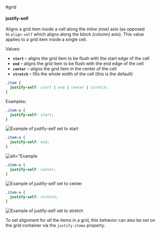 #grid

#### justify-self

Aligns a grid item inside a cell along the _inline (row)_ axis (as opposed to `align-self` which aligns along the _block (column)_ axis). This value applies to a grid item inside a single cell.

Values:

-   **`start`** – aligns the grid item to be flush with the start edge of the cell
-   **`end`** – aligns the grid item to be flush with the end edge of the cell
-   **`center`** – aligns the grid item in the center of the cell
-   **`stretch`** – fills the whole width of the cell (this is the default)

```css
.item {
  justify-self: start | end | center | stretch;
}
```

Examples:

```css
.item-a {
  justify-self: start;
}
```

![Example of justify-self set to start](https://css-tricks.com/wp-content/uploads/2018/11/justify-self-start.svg)

```css
.item-a {
  justify-self: end;
}
```

![alt="Example](https://css-tricks.com/wp-content/uploads/2018/11/justify-self-end.svg)

```css
.item-a {
  justify-self: center;
}
```

![Example of justify-self set to center](https://css-tricks.com/wp-content/uploads/2018/11/justify-self-center.svg)

```css
.item-a {
  justify-self: stretch;
}
```

![Example of justify-self set to stretch](https://css-tricks.com/wp-content/uploads/2018/11/justify-self-stretch.svg)

To set alignment for _all_ the items in a grid, this behavior can also be set on the grid container via the `justify-items` property.